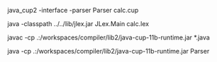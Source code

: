 java_cup2 -interface -parser Parser calc.cup

java -classpath ../../lib/jlex.jar JLex.Main calc.lex

javac -cp .:/workspaces/compiler/lib2/java-cup-11b-runtime.jar *.java

java -cp .:/workspaces/compiler/lib2/java-cup-11b-runtime.jar Parser